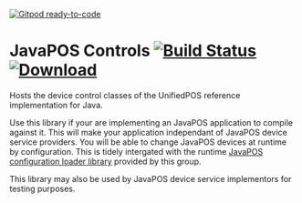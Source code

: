 [![Gitpod ready-to-code](https://img.shields.io/badge/Gitpod-ready--to--code-blue?logo=gitpod)](https://gitpod.io/#https://github.com/JavaPOSWorkingGroup/javapos-controls)

JavaPOS Controls [![Build Status](https://travis-ci.org/JavaPOSWorkingGroup/javapos-controls.svg?branch=master)](https://travis-ci.org/JavaPOSWorkingGroup/javapos-controls) [ ![Download](https://api.bintray.com/packages/javaposworkinggroup/maven/javapos-controls/images/download.svg) ](https://bintray.com/javaposworkinggroup/maven/javapos-controls/_latestVersion)
================

Hosts the device control classes of the UnifiedPOS reference implementation for Java.

Use this library if your are implementing an JavaPOS application to compile against it. This will make your application independant of JavaPOS device service providers. You will be able to change JavaPOS devices at runtime by configuration. This is tidely intergated with the runtime [JavaPOS configuration loader library](https://github.com/JavaPOSWorkingGroup/javapos-config-loader) provided by this group.

This library may also be used by JavaPOS device service implementors for testing purposes.
